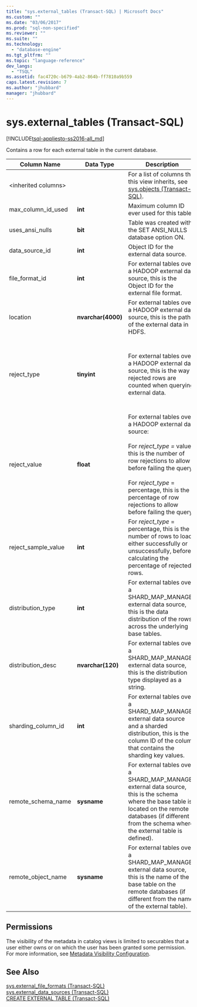 ```yaml
---
title: "sys.external_tables (Transact-SQL) | Microsoft Docs"
ms.custom: ""
ms.date: "03/06/2017"
ms.prod: "sql-non-specified"
ms.reviewer: ""
ms.suite: ""
ms.technology: 
  - "database-engine"
ms.tgt_pltfrm: ""
ms.topic: "language-reference"
dev_langs: 
  - "TSQL"
ms.assetid: fac4720c-b679-4ab2-864b-ff7810a9b559
caps.latest.revision: 7
ms.author: "jhubbard"
manager: "jhubbard"
---
```

# sys.external_tables (Transact-SQL)
[!INCLUDE[tsql-appliesto-ss2016-all_md](../../../relational-databases/reference/system-catalog-views/includes/tsql-appliesto-ss2016-all-md.md)]

  Contains a row for each external table in the current database.  
  
|Column Name|Data Type|Description|Range|  
|-----------------|---------------|-----------------|-----------|  
|\<inherited columns>||For a list of columns that this view inherits, see [sys.objects &#40;Transact-SQL&#41;](../../../relational-databases/reference/system-catalog-views/sys.objects-transact-sql.md).||  
|max_column_id_used|**int**|Maximum column ID ever used for this table.||  
|uses_ansi_nulls|**bit**|Table was created with the SET ANSI_NULLS database option ON.||  
|data_source_id|**int**|Object ID for the external data source.||  
|file_format_id|**int**|For external tables over a HADOOP external data source, this is the Object ID for the external file format.||  
|location|**nvarchar(4000)**|For external tables over a HADOOP external data source, this is the path of the external data in HDFS.||  
|reject_type|**tinyint**|For external tables over a HADOOP external data source, this is the way rejected rows are counted when querying external data.|VALUE – the number of rejected rows.<br /><br /> PERCENTAGE – the percentage of rejected rows.|  
|reject_value|**float**|For external tables over a HADOOP external data source:<br /><br /> For *reject_type =* value, this is the number of row rejections to allow before failing the query.<br /><br /> For *reject_type* = percentage, this is the percentage of row rejections to allow before failing the query.||  
|reject_sample_value|**int**|For *reject_type* = percentage, this is the number of rows to load, either successfully or unsuccessfully, before calculating the percentage of rejected rows.|NULL if reject_type = VALUE.|  
|distribution_type|**int**|For external tables over a SHARD_MAP_MANAGER external data source, this is the data distribution of the rows across the underlying base tables.|0 – Sharded<br /><br /> 1 – Replicated<br /><br /> 2 – Round robin|  
|distribution_desc|**nvarchar(120)**|For external tables over a SHARD_MAP_MANAGER external data source, this is the distribution type displayed as a string.||  
|sharding_column_id|**int**|For external tables over a SHARD_MAP_MANAGER external data source and a sharded distribution, this is the column ID of the column that contains the sharding key values.||  
|remote_schema_name|**sysname**|For external tables over a SHARD_MAP_MANAGER external data source, this is the schema where the base table is located on the remote databases (if different from the schema where the external table is defined).||  
|remote_object_name|**sysname**|For external tables over a SHARD_MAP_MANAGER external data source, this is the name of the base table on the remote databases (if different from the name of the external table).||  
  
## Permissions  
 The visibility of the metadata in catalog views is limited to securables that a user either owns or on which the user has been granted some permission. For more information, see [Metadata Visibility Configuration](../../../relational-databases/security/metadata-visibility-configuration.md).  
  
## See Also  
 [sys.external_file_formats &#40;Transact-SQL&#41;](../../../relational-databases/reference/system-catalog-views/sys.external-file-formats-transact-sql.md)   
 [sys.external_data_sources &#40;Transact-SQL&#41;](../../../relational-databases/reference/system-catalog-views/sys.external-data-sources-transact-sql.md)   
 [CREATE EXTERNAL TABLE &#40;Transact-SQL&#41;](../../../t-sql/statements/create-external-table-transact-sql.md)  
  
  